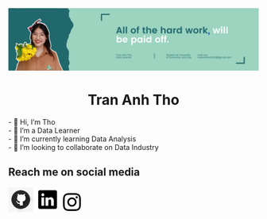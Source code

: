 <img src="AT.png">
<center><h1>Tran Anh Tho</h1></center>
- 👋 Hi, I’m Tho <br/>
- 👀 I’m a Data Learner <br/>
- 🌱 I’m currently learning Data Analysis <br/>
- 💞️ I’m looking to collaborate on Data Industry <br/>
<h2>Reach me on social media</h2>
<a href="https://github.com/thota18411" target="_blank"><img src="git.png"  width="50" heigh="50" /></a>
<a href="https://www.linkedin.com/in/tho-tran-anh-6954001ba/" target="_blank"><img src="link.png"  width="50" heigh="50" /></a>
<a href="https://www.instagram.com/___h5_/" target="_blank"><img src="in.png"  width="40" heigh="40" /></a>
<!---
thota18411/thota18411 is a ✨ special ✨ repository because its `README.md` (this file) appears on your GitHub profile.
You can click the Preview link to take a look at your changes.
--->
